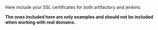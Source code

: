 Here include your SSL certificates for both artifactory and jenkins.

**The ones included here are only examples and should not be included when working with real domains.**